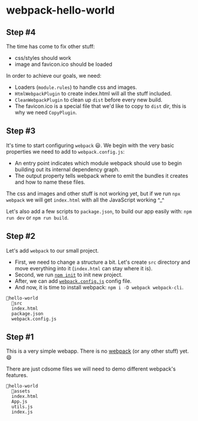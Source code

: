 # webpack-hello-world

## Step #4

The time has come to fix other stuff:

- css/styles should work
- image and favicon.ico should be loaded

In order to achieve our goals, we need:

- Loaders (`module.rules`) to handle css and images.
- `HtmlWebpackPlugin` to create index.html will all the stuff included.
- `CleanWebpackPlugin` to clean up `dist` before every new build.
- The favicon.ico is a special file that we'd like to copy to `dist` dir,
  this is why we need `CopyPlugin`.

## Step #3

It's time to start configuring `webpack` 😃. We begin with
the very basic properties we need to add to `webpack.config.js`:

- An entry point indicates which module webpack should use
  to begin building out its internal dependency graph.
- The output property tells webpack where to emit
  the bundles it creates and how to name these files.

The css and images and other stuff is not working yet, but if we run `npx webpack` we will
get `index.html` with all the JavaScript working ^\_^

Let's also add a few scripts to `package.json`,
to build our app easily with: `npm run dev` or `npm run build`.

## Step #2

Let's add `webpack` to our small project.

- First, we need to change a structure a bit.
  Let's create `src` directory and move everything
  into it (`index.html` can stay where it is).
- Second, we run [`npm init`](https://docs.npmjs.com/cli/init) to init new project.
- After, we can add [`webpack.config.js`](https://webpack.js.org/concepts/configuration/) config file.
- And now, it is time to install webpack: `npm i -D webpack webpack-cli`.

```
📂hello-world
  📂src
  index.html
  package.json
  webpack.config.js
```

## Step #1

This is a very simple webapp. There is no [webpack](https://webpack.js.org/)
(or any other stuff) yet. 😄

There are just cdsome files we will need to demo different webpack's features.

```
📂hello-world
  📂assets
  index.html
  App.js
  utils.js
  index.js
```
